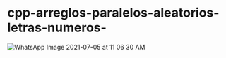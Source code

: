 # cpp-arreglos-paralelos-aleatorios-letras-numeros-
![WhatsApp Image 2021-07-05 at 11 06 30 AM](https://user-images.githubusercontent.com/30559667/124863880-83cba700-df7d-11eb-9471-2796a8cc36ec.jpeg)
